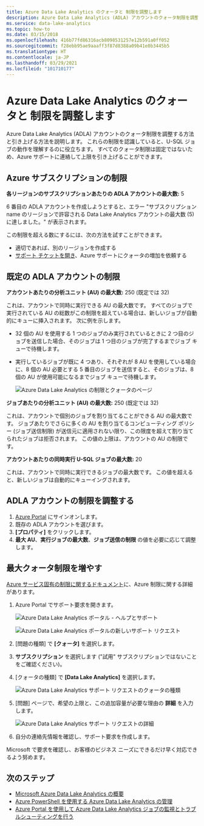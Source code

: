 ```yaml
---
title: Azure Data Lake Analytics のクォータと 制限を調整します
description: Azure Data Lake Analytics (ADLA) アカウントのクォータ制限を調整する方法と引き上げる方法を説明します。
ms.service: data-lake-analytics
ms.topic: how-to
ms.date: 03/15/2018
ms.openlocfilehash: 416b77fd86316acb8098531257e12b591a0ff052
ms.sourcegitcommit: f28ebb95ae9aaaff3f87d8388a09b41e0b3445b5
ms.translationtype: HT
ms.contentlocale: ja-JP
ms.lasthandoff: 03/29/2021
ms.locfileid: "101710177"
---
```

# <a name="adjust-quotas-and-limits-in-azure-data-lake-analytics"></a>Azure Data Lake Analytics のクォータと 制限を調整します

Azure Data Lake Analytics (ADLA) アカウントのクォータ制限を調整する方法と引き上げる方法を説明します。 これらの制限を認識していると、U-SQL ジョブの動作を理解するのに役立ちます。 すべてのクォータ制限は固定ではないため、Azure サポートに連絡して上限を引き上げることができます。

## <a name="azure-subscriptions-limits"></a>Azure サブスクリプションの制限

**各リージョンのサブスクリプションあたりの ADLA アカウントの最大数:** 5

6 番目の ADLA アカウントを作成しようとすると、エラー "サブスクリプション name のリージョンで許容される Data Lake Analytics アカウントの最大数 (5) に達しました。" が表示されます。

この制限を超える数にするには、次の方法を試すことができます。

- 適切であれば、別のリージョンを作成する
- [サポート チケットを開き](#increase-maximum-quota-limits)、Azure サポートにクォータの増加を依頼する

## <a name="default-adla-account-limits"></a>既定の ADLA アカウントの制限

**アカウントあたりの分析ユニット (AU) の最大数:** 250 (既定では 32)

これは、アカウントで同時に実行できる AU の最大数です。 すべてのジョブで実行されている AU の総数がこの制限を超えている場合は、新しいジョブが自動的にキューに挿入されます。 次に例を示します。

- 32 個の AU を使用する 1 つのジョブのみ実行されているときに 2 つ目のジョブを送信した場合、そのジョブは 1 つ目のジョブが完了するまでジョブ キューで待機します。
- 実行しているジョブが既に 4 つあり、それぞれが 8 AU を使用している場合に、8 個の AU 必要とする 5 番目のジョブを送信すると、そのジョブは、8 個の AU が使用可能になるまでジョブ キューで待機します。

    ![Azure Data Lake Analytics の制限とクォータのページ](./media/data-lake-analytics-quota-limits/adjust-quota-limits.png)

**ジョブあたりの分析ユニット (AU) の最大数:** 250 (既定では 32)

これは、アカウントで個別のジョブを割り当てることができる AU の最大数です。 ジョブあたりでさらに多くの AU を割り当てるコンピューティング ポリシー (ジョブ送信制限) が送信元に適用されない限り、この限度を超えて割り当てられたジョブは拒否されます。 この値の上限は、アカウントの AU の制限です。

**アカウントあたりの同時実行 U-SQL ジョブの最大数:** 20

これは、アカウントで同時に実行できるジョブの最大数です。 この値を超えると、新しいジョブは自動的にキューイングされます。

## <a name="adjust-adla-account-limits"></a>ADLA アカウントの制限を調整する

1. [Azure Portal](https://portal.azure.com) にサインオンします。
2. 既存の ADLA アカウントを選びます。
3. **[プロパティ]** をクリックします。
4. **最大 AU**、**実行ジョブの最大数**、**ジョブ送信の制限** の値を必要に応じて調整します。

## <a name="increase-maximum-quota-limits"></a>最大クォータ制限を増やす

[Azure サービス固有の制限に関するドキュメント](../azure-resource-manager/management/azure-subscription-service-limits.md#data-lake-analytics-limits)に、Azure 制限に関する詳細があります。

1. Azure Portal でサポート要求を開きます。

   ![Azure Data Lake Analytics ポータル - ヘルプとサポート](./media/data-lake-analytics-quota-limits/data-lake-analytics-quota-help-support.png)

   ![Azure Data Lake Analytics ポータルの新しいサポート リクエスト](./media/data-lake-analytics-quota-limits/data-lake-analytics-quota-support-request.png)

2. [問題の種類] で **[クォータ]** を選択します。

3. **サブスクリプション** を選択します ("試用" サブスクリプションではないことをご確認ください)。

4. [クォータの種類] で **[Data Lake Analytics]** を選択します。

   ![Azure Data Lake Analytics サポート リクエストのクォータの種類](./media/data-lake-analytics-quota-limits/data-lake-analytics-quota-support-request-basics.png)

5. [問題] ページで、希望の上限と、この追加容量が必要な理由の **詳細** を入力します。

   ![Azure Data Lake Analytics サポート リクエストの詳細](./media/data-lake-analytics-quota-limits/data-lake-analytics-quota-support-request-details.png)

6. 自分の連絡先情報を確認し、サポート要求を作成します。

Microsoft で要求を確認し、お客様のビジネス ニーズにできるだけ早く対応できるよう努めます。

## <a name="next-steps"></a>次のステップ

- [Microsoft Azure Data Lake Analytics の概要](data-lake-analytics-overview.md)
- [Azure PowerShell を使用する Azure Data Lake Analytics の管理](data-lake-analytics-manage-use-powershell.md)
- [Azure Portal を使用して Azure Data Lake Analytics ジョブの監視とトラブルシューティングを行う](data-lake-analytics-monitor-and-troubleshoot-jobs-tutorial.md)
